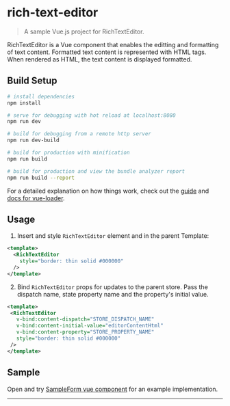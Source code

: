 # rich-text-editor

> A sample Vue.js project for RichTextEditor.

RichTextEditor is a Vue component that enables the editting and formatting of text content.  Formatted text content is represented with HTML tags.  When rendered as HTML, the text content is displayed formatted.

## Build Setup

``` bash
# install dependencies
npm install

# serve for debugging with hot reload at localhost:8080
npm run dev

# build for debugging from a remote http server
npm run dev-build

# build for production with minification
npm run build

# build for production and view the bundle analyzer report
npm run build --report
```

For a detailed explanation on how things work, check out the [guide](http://vuejs-templates.github.io/webpack/) and [docs for vue-loader](http://vuejs.github.io/vue-loader).

## Usage

 1. Insert and style `RichTextEditor` element and in the parent Template: 
 
``` xml
<template>
  <RichTextEditor
    style="border: thin solid #000000"
  />
</template>
```
 2. Bind `RichTextEditor` props for updates to the parent store.  Pass the dispatch name, state property name and the property's initial value. 

 ``` xml
<template>
  <RichTextEditor
    v-bind:content-dispatch="STORE_DISPATCH_NAME"
    v-bind:content-initial-value="editorContentHtml"
    v-bind:content-property="STORE_PROPERTY_NAME"
    style="border: thin solid #000000"
  />
</template>
```

## Sample
Open and try [SampleForm vue component](./src/components/SampleForm.vue) for an example implementation. 

---

        
